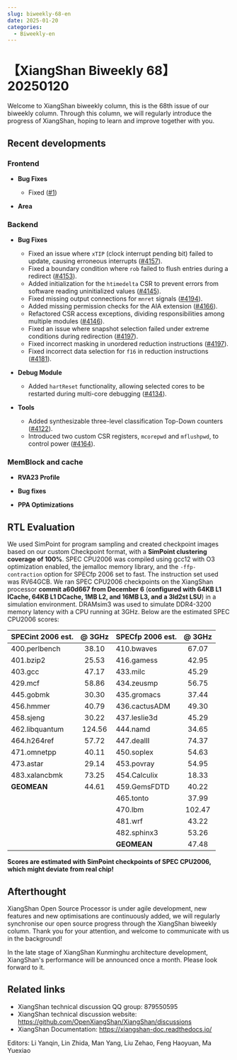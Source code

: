 ```yaml
---
slug: biweekly-68-en
date: 2025-01-20
categories:
  - Biweekly-en
---
```


# 【XiangShan Biweekly 68】20250120

Welcome to XiangShan biweekly column, this is the 68th issue of our biweekly column. Through this column, we will regularly introduce the progress of XiangShan, hoping to learn and improve together with you.

<!-- more -->
## Recent developments

### Frontend

- **Bug Fixes**
    - Fixed ([#1](https://github.com/OpenXiangShan/XiangShan/pull/1))

- **Area**

### Backend

- **Bug Fixes**
    - Fixed an issue where `xTIP` (clock interrupt pending bit) failed to update, causing erroneous interrupts ([#4157](https://github.com/OpenXiangShan/XiangShan/pull/4157)).
    - Fixed a boundary condition where `rob` failed to flush entries during a redirect ([#4153](https://github.com/OpenXiangShan/XiangShan/pull/4153)).
    - Added initialization for the `htimedelta` CSR to prevent errors from software reading uninitialized values ([#4145](https://github.com/OpenXiangShan/XiangShan/pull/4145)).
    - Fixed missing output connections for `mnret` signals ([#4194](https://github.com/OpenXiangShan/XiangShan/pull/4194)).
    - Added missing permission checks for the AIA extension ([#4166](https://github.com/OpenXiangShan/XiangShan/pull/4166)).
    - Refactored CSR access exceptions, dividing responsibilities among multiple modules ([#4146](https://github.com/OpenXiangShan/XiangShan/pull/4146)).
    - Fixed an issue where snapshot selection failed under extreme conditions during redirection ([#4197](https://github.com/OpenXiangShan/XiangShan/pull/4197)).
    - Fixed incorrect masking in unordered reduction instructions ([#4197](https://github.com/OpenXiangShan/XiangShan/pull/4197)).
    - Fixed incorrect data selection for `f16` in reduction instructions ([#4181](https://github.com/OpenXiangShan/XiangShan/pull/4181)).

- **Debug Module**
    - Added `hartReset` functionality, allowing selected cores to be restarted during multi-core debugging ([#4134](https://github.com/OpenXiangShan/XiangShan/pull/4134)).

- **Tools**
    - Added synthesizable three-level classification Top-Down counters ([#4122](https://github.com/OpenXiangShan/XiangShan/pull/4122)).
    - Introduced two custom CSR registers, `mcorepwd` and `mflushpwd`, to control power ([#4164](https://github.com/OpenXiangShan/XiangShan/pull/4164)).

### MemBlock and cache

- **RVA23 Profile**

- **Bug fixes**

- **PPA Optimizations**

## RTL Evaluation

We used SimPoint for program sampling and created checkpoint images based on our custom Checkpoint format, with a **SimPoint clustering coverage of 100%**. SPEC CPU2006 was compiled using gcc12 with O3 optimization enabled, the jemalloc memory library, and the `-ffp-contraction` option for SPECfp 2006 set to fast. The instruction set used was RV64GCB. We ran SPEC CPU2006 checkpoints on the XiangShan processor **commit a60d667 from December 6** (**configured with 64KB L1 ICache, 64KB L1 DCache, 1MB L2, and 16MB L3, and a 3ld2st LSU**) in a simulation environment. DRAMsim3 was used to simulate DDR4-3200 memory latency with a CPU running at 3GHz. Below are the estimated SPEC CPU2006 scores:

| SPECint 2006 est. | @ 3GHz | SPECfp 2006 est.  | @ 3GHz |
| :---------------- | :----: | :---------------- | :----: |
| 400.perlbench     | 38.10  | 410.bwaves        | 67.07  |
| 401.bzip2         | 25.53  | 416.gamess        | 42.95  |
| 403.gcc           | 47.17  | 433.milc          | 45.29  |
| 429.mcf           | 58.86  | 434.zeusmp        | 56.75  |
| 445.gobmk         | 30.30  | 435.gromacs       | 37.44  |
| 456.hmmer         | 40.79  | 436.cactusADM     | 49.30  |
| 458.sjeng         | 30.22  | 437.leslie3d      | 45.29  |
| 462.libquantum    | 124.56 | 444.namd          | 34.65  |
| 464.h264ref       | 57.72  | 447.dealII        | 74.37  |
| 471.omnetpp       | 40.11  | 450.soplex        | 54.63  |
| 473.astar         | 29.14  | 453.povray        | 54.95  |
| 483.xalancbmk     | 73.25  | 454.Calculix      | 18.33  |
| **GEOMEAN**       | 44.61  | 459.GemsFDTD      | 40.22  |
|                   |        | 465.tonto         | 37.99  |
|                   |        | 470.lbm           | 102.47 |
|                   |        | 481.wrf           | 43.22  |
|                   |        | 482.sphinx3       | 53.26  |
|                   |        | **GEOMEAN**       | 47.48  |

**Scores are estimated with SimPoint checkpoints of SPEC CPU2006, which might deviate from real chip!**

## Afterthought

XiangShan Open Source Processor is under agile development, new features and new optimisations are continuously added, we will regularly synchronise our open source progress through the XiangShan biweekly column. Thank you for your attention, and welcome to communicate with us in the background!

In the late stage of XiangShan Kunminghu architecture development, XiangShan's performance will be announced once a month. Please look forward to it.

## Related links

* XiangShan technical discussion QQ group: 879550595
* XiangShan technical discussion website: https://github.com/OpenXiangShan/XiangShan/discussions
* XiangShan Documentation: https://xiangshan-doc.readthedocs.io/

Editors: Li Yanqin, Lin Zhida, Man Yang, Liu Zehao, Feng Haoyuan, Ma Yuexiao
